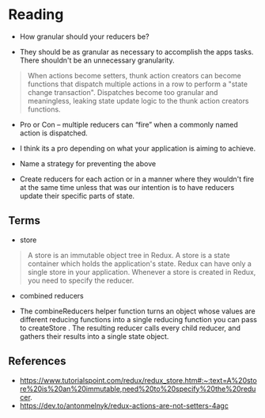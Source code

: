# Reading

- How granular should your reducers be?
* They should be as granular as necessary to accomplish the apps tasks. There shouldn't be an unnecessary granularity.
> When actions become setters, thunk action creators can become functions that dispatch multiple actions in a row to perform a "state change transaction". Dispatches become too granular and meaningless, leaking state update logic to the thunk action creators functions.

- Pro or Con – multiple reducers can “fire” when a commonly named action is dispatched.
* I think its a pro depending on what your application is aiming to achieve.  

- Name a strategy for preventing the above
* Create reducers for each action or in a manner where they wouldn't fire at the same time unless that was our intention is to have reducers update their specific parts of state.

## Terms

- store
> A store is an immutable object tree in Redux. A store is a state container which holds the application's state. Redux can have only a single store in your application. Whenever a store is created in Redux, you need to specify the reducer.

- combined reducers
* The combineReducers helper function turns an object whose values are different reducing functions into a single reducing function you can pass to createStore . The resulting reducer calls every child reducer, and gathers their results into a single state object.



## References 
- https://www.tutorialspoint.com/redux/redux_store.htm#:~:text=A%20store%20is%20an%20immutable,need%20to%20specify%20the%20reducer.
- https://dev.to/antonmelnyk/redux-actions-are-not-setters-4agc
